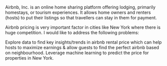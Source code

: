 Airbnb, Inc. is an online home sharing platform offering lodging, primarily homestays, or tourism experiences. 
It allows home owners and renters (hosts) to put their listings so that travellers can stay in them for payment.


Airbnb pricing is very important factor in cities like New York where there is huge competition. I would like to address 
the following problems:

Explore data to find key insights/trends in airbnb rental price which can help hosts to maximize earnings & allow guests to find the perfect airbnb based on neighbourhood.
Leverage machine learning to predict the price for properties in New York.
